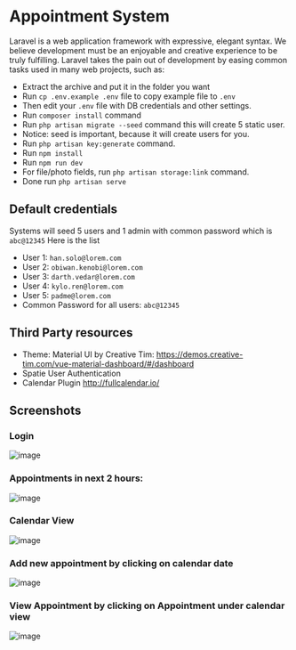 # Appointment System

Laravel is a web application framework with expressive, elegant syntax. We believe development must be an enjoyable and creative experience to be truly fulfilling. Laravel takes the pain out of development by easing common tasks used in many web projects, such as:

- Extract the archive and put it in the folder you want
- Run `cp .env.example .env` file to copy example file to `.env`
- Then edit your `.env` file with DB credentials and other settings.
- Run `composer install` command
- Run `php artisan migrate --seed` command this will create 5 static user.
- Notice: seed is important, because it will create users for you.
- Run `php artisan key:generate` command.
- Run `npm install`
- Run `npm run dev`
- For file/photo fields, run `php artisan storage:link` command.
- Done run `php artisan serve`

## Default credentials
Systems will seed 5 users and 1 admin with common password which is `abc@12345` Here is the list
- User 1: `han.solo@lorem.com`
- User 2: `obiwan.kenobi@lorem.com`
- User 3: `darth.vedar@lorem.com`
- User 4: `kylo.ren@lorem.com`
- User 5: `padme@lorem.com`
- Common Password for all users: `abc@12345`

## Third Party resources
- Theme: Material UI by Creative Tim: https://demos.creative-tim.com/vue-material-dashboard/#/dashboard
- Spatie User Authentication
- Calendar Plugin http://fullcalendar.io/

## Screenshots
### Login 
![image](https://user-images.githubusercontent.com/4415797/139575294-6f0a7a8b-ade1-41d7-ad52-e14acda27379.png)

### Appointments in next 2 hours:
![image](https://user-images.githubusercontent.com/4415797/139575152-f03aa01e-e823-471c-8a81-15e7cef76aef.png)

### Calendar View
![image](https://user-images.githubusercontent.com/4415797/139575166-42ac3feb-2e4d-44c8-8f1d-dbf6b6c6b3b3.png)

### Add new appointment by clicking on calendar date
![image](https://user-images.githubusercontent.com/4415797/139575219-15c01584-fcb2-4f6e-9fcf-8a6781b51880.png)

### View Appointment by clicking on Appointment under calendar view
![image](https://user-images.githubusercontent.com/4415797/139575277-ef50bf58-992b-4ba9-b97c-1d23f491d21d.png)
